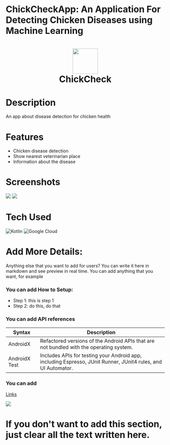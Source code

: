 # ChickCheckApp: An Application For Detecting Chicken Diseases using Machine Learning
<div align="center">
      <h1> <img src="https://avatars.githubusercontent.com/u/93625293?v=4" width="80px"><br/>ChickCheck</h1>
     </div>


# Description
An app about disease detection for chicken health

# Features
- Chicken disease detection 
- Show nearest veterinarian place
- Information about the disease

# Screenshots
 <img src="https://cmsassets.rgpub.io/sanity/images/dsfx7636/game_data_live/55e7e901b1f69d72804665cfbeb1f4f59c8fa877-496x560.jpg?auto=format&fit=fill&q=80&w=405"> <img src="https://cmsassets.rgpub.io/sanity/images/dsfx7636/game_data_live/abbd173df157f943496abb0638add119f753e3b2-496x560.jpg?auto=format&fit=fill&q=80&w=405">
# Tech Used
 ![Kotlin](https://img.shields.io/badge/kotlin-%230095D5.svg?style=for-the-badge&logo=kotlin&logoColor=white) ![Google Cloud](https://img.shields.io/badge/Google%20Cloud-%234285F4.svg?style=for-the-badge&logo=google-cloud&logoColor=white)
      
# Add More Details:
Anything else that you want to add for users? You can write it here in markdown and see preview in real time. You can add anything that you want, for example

### You can add How to Setup:
- Step 1: this is step 1
- Step 2: do this, do that

### You can add API references
| Syntax | Description |
| ----------- | ----------- |
| AndroidX | Refactored versions of the Android APIs that are not bundled with the operating system. |
| AndroidX Test | Includes APIs for testing your Android app, including Espresso, JUnit Runner, JUnit4 rules, and UI Automator. |

### You can add 
[Links](https://itsvg.in)
 
![](https://img.shields.io/badge/IMAGES-4298B8.svg?style=for-the-badge&logoColor=white)
# If you don't want to add this section, just clear all the text written here.

      
<!-- </> with 💛 by readMD (https://readmd.itsvg.in) -->
    
